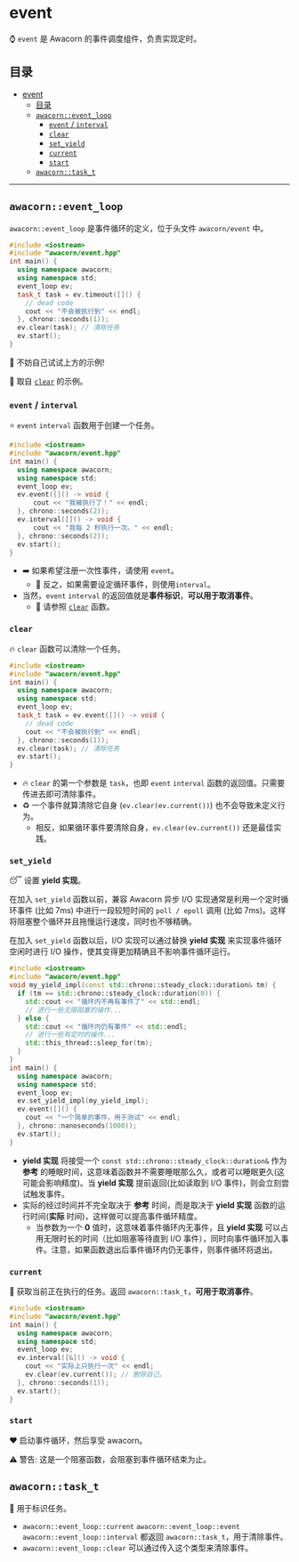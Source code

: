 # event

:watch: `event` 是 Awacorn 的事件调度组件，负责实现定时。

## 目录

- [event](#event)
  - [目录](#目录)
  - [`awacorn::event_loop`](#awacornevent_loop)
    - [`event` / `interval`](#event--interval)
    - [`clear`](#clear)
    - [`set_yield`](#set_yield)
    - [`current`](#current)
    - [`start`](#start)
  - [`awacorn::task_t`](#awacorntask_t)

---

## `awacorn::event_loop`

`awacorn::event_loop` 是事件循环的定义，位于头文件 `awacorn/event` 中。

```cpp
#include <iostream>
#include "awacorn/event.hpp"
int main() {
  using namespace awacorn;
  using namespace std;
  event_loop ev;
  task_t task = ev.timeout([]() {
    // dead code
    cout << "不会被执行到" << endl;
  }, chrono::seconds(1));
  ev.clear(task); // 清除任务
  ev.start();
}
```

:triangular_flag_on_post: 不妨自己试试上方的示例!

:memo: 取自 [`clear`](#clear) 的示例。

### `event` / `interval`

:star: `event` `interval` 函数用于创建一个任务。

```cpp
#include <iostream>
#include "awacorn/event.hpp"
int main() {
  using namespace awacorn;
  using namespace std;
  event_loop ev;
  ev.event([]() -> void {
      cout << "我被执行了！" << endl;
  }, chrono::seconds(2));
  ev.interval([]() -> void {
      cout << "我每 2 秒执行一次。" << endl;
  }, chrono::seconds(2));
  ev.start();
}
```

- :arrow_right: 如果希望注册一次性事件，请使用 `event`。
  - :arrows_counterclockwise: 反之，如果需要设定循环事件，则使用`interval`。
- 当然，`event` `interval` 的返回值就是**事件标识**，**可以用于取消事件**。
  - :eyes: 请参照 [`clear`](#clear) 函数。

### `clear`

:fire: `clear` 函数可以清除一个任务。

```cpp
#include <iostream>
#include "awacorn/event.hpp"
int main() {
  using namespace awacorn;
  using namespace std;
  event_loop ev;
  task_t task = ev.event([]() -> void {
    // dead code
    cout << "不会被执行到" << endl;
  }, chrono::seconds(1));
  ev.clear(task); // 清除任务
  ev.start();
}
```

- :fire: `clear` 的第一个参数是 `task`，也即 `event` `interval` 函数的返回值。只需要传进去即可清除事件。
- :recycle: 一个事件就算清除它自身 (`ev.clear(ev.current())`) 也不会导致未定义行为。
  - 相反，如果循环事件要清除自身，`ev.clear(ev.current())` 还是最佳实践。

### `set_yield`

:sleeping: 设置 **yield 实现**。

在加入 `set_yield` 函数以前，兼容 Awacorn 异步 I/O 实现通常是利用一个定时循环事件 (比如 7ms) 中进行一段较短时间的 `poll / epoll` 调用 (比如 7ms)。这样将阻塞整个循环并且拖慢运行速度，同时也不够精确。

在加入 `set_yield` 函数以后，I/O 实现可以通过替换 **yield 实现** 来实现事件循环空闲时进行 I/O 操作，使其变得更加精确且不影响事件循环运行。

```cpp
#include <iostream>
#include "awacorn/event.hpp"
void my_yield_impl(const std::chrono::steady_clock::duration& tm) {
  if (tm == std::chrono::steady_clock::duration(0)) {
    std::cout << "循环内不再有事件了" << std::endl;
    // 进行一些无限阻塞的操作...
  } else {
    std::cout << "循环内仍有事件" << std::endl;
    // 进行一些有定时的操作...
    std::this_thread::sleep_for(tm);
  }
}
int main() {
  using namespace awacorn;
  using namespace std;
  event_loop ev;
  ev.set_yield_impl(my_yield_impl);
  ev.event([]() {
    cout << "一个简单的事件，用于测试" << endl;
  }, chrono::nanoseconds(1000));
  ev.start();
}
```

- **yield 实现** 将接受一个 `const std::chrono::steady_clock::duration&` 作为 **参考** 的睡眠时间，这意味着函数并不需要睡眠那么久，或者可以睡眠更久(这可能会影响精度)。当 **yield 实现** 提前返回(比如读取到 I/O 事件)，则会立刻尝试触发事件。
- 实际的经过时间并不完全取决于 **参考** 时间，而是取决于 **yield 实现** 函数的运行时间(**实际** 时间)，这样做可以提高事件循环精度。
  - 当参数为一个 **0** 值时，这意味着事件循环内无事件，且 **yield 实现** 可以占用无限时长的时间（比如阻塞等待直到 I/O 事件），同时向事件循环加入事件。注意，如果函数退出后事件循环内仍无事件，则事件循环将退出。

### `current`

:rainbow: 获取当前正在执行的任务。返回 `awacorn::task_t`，**可用于取消事件**。

```cpp
#include <iostream>
#include "awacorn/event.hpp"
int main() {
  using namespace awacorn;
  using namespace std;
  event_loop ev;
  ev.interval([&]() -> void {
    cout << "实际上只执行一次" << endl;
    ev.clear(ev.current()); // 删除自己。
  }, chrono::seconds(1));
  ev.start();
}
```

### `start`

:hearts: 启动事件循环，然后享受 awacorn。

:warning: 警告: 这是一个阻塞函数，会阻塞到事件循环结束为止。

## `awacorn::task_t`

:dart: 用于标识任务。

- `awacorn::event_loop::current` `awacorn::event_loop::event` `awacorn::event_loop::interval` 都返回 `awacorn::task_t`，用于清除事件。
- `awacorn::event_loop::clear` 可以通过传入这个类型来清除事件。
